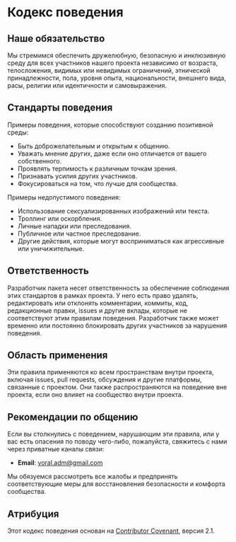 # Кодекс поведения

## Наше обязательство

Мы стремимся обеспечить дружелюбную, безопасную и инклюзивную среду для всех участников нашего проекта независимо от
возраста, телосложения, видимых или невидимых ограничений, этнической принадлежности, пола, уровня опыта,
национальности, внешнего вида, расы, религии или идентичности и самовыражения.

## Стандарты поведения

Примеры поведения, которые способствуют созданию позитивной среды:

- Быть доброжелательным и открытым к общению.
- Уважать мнение других, даже если оно отличается от вашего собственного.
- Проявлять терпимость к различным точкам зрения.
- Признавать усилия других участников.
- Фокусироваться на том, что лучше для сообщества.

Примеры недопустимого поведения:

- Использование сексуализированных изображений или текста.
- Троллинг или оскорбления.
- Личные нападки или преследования.
- Публичное или частное преследование.
- Другие действия, которые могут восприниматься как агрессивные или уничижительные.

## Ответственность

Разработчик пакета несет ответственность за обеспечение соблюдения этих стандартов в рамках проекта. У него есть право
удалять, редактировать или отклонять комментарии, коммиты, код, редакционные правки, issues и другие вклады, которые не
соответствуют этим правилам поведения. Разработчик также может временно или постоянно блокировать других участников за
нарушения поведения.

## Область применения

Эти правила применяются ко всем пространствам внутри проекта, включая issues, pull requests, обсуждения и другие
платформы, связанные с проектом. Они также распространяются на поведение вне проекта, если оно влияет на сообщество
внутри проекта.

## Рекомендации по общению

Если вы столкнулись с поведением, нарушающим эти правила, или у вас есть опасения по поводу чего-либо, пожалуйста,
свяжитесь с нами через приватные каналы связи:

- **Email**: voral.adm@gmail.com

Мы обязуемся рассмотреть все жалобы и предпринять соответствующие меры для восстановления безопасности и комфорта
сообщества.

## Атрибуция

Этот кодекс поведения основан на [Contributor Covenant](https://www.contributor-covenant.org), версия 2.1.
